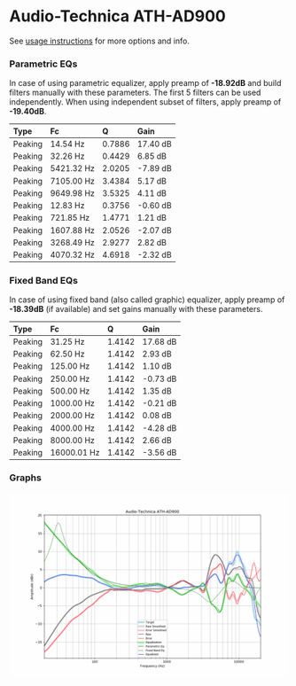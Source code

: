 # Audio-Technica ATH-AD900
See [usage instructions](https://github.com/jaakkopasanen/AutoEq#usage) for more options and info.

### Parametric EQs
In case of using parametric equalizer, apply preamp of **-18.92dB** and build filters manually
with these parameters. The first 5 filters can be used independently.
When using independent subset of filters, apply preamp of **-19.40dB**.

| Type    | Fc         |      Q | Gain     |
|:--------|:-----------|:-------|:---------|
| Peaking | 14.54 Hz   | 0.7886 | 17.40 dB |
| Peaking | 32.26 Hz   | 0.4429 | 6.85 dB  |
| Peaking | 5421.32 Hz | 2.0205 | -7.89 dB |
| Peaking | 7105.00 Hz | 3.4384 | 5.17 dB  |
| Peaking | 9649.98 Hz | 3.5325 | 4.11 dB  |
| Peaking | 12.83 Hz   | 0.3756 | -0.60 dB |
| Peaking | 721.85 Hz  | 1.4771 | 1.21 dB  |
| Peaking | 1607.88 Hz | 2.0526 | -2.07 dB |
| Peaking | 3268.49 Hz | 2.9277 | 2.82 dB  |
| Peaking | 4070.32 Hz | 4.6918 | -2.32 dB |

### Fixed Band EQs
In case of using fixed band (also called graphic) equalizer, apply preamp of **-18.39dB**
(if available) and set gains manually with these parameters.

| Type    | Fc          |      Q | Gain     |
|:--------|:------------|:-------|:---------|
| Peaking | 31.25 Hz    | 1.4142 | 17.68 dB |
| Peaking | 62.50 Hz    | 1.4142 | 2.93 dB  |
| Peaking | 125.00 Hz   | 1.4142 | 1.10 dB  |
| Peaking | 250.00 Hz   | 1.4142 | -0.73 dB |
| Peaking | 500.00 Hz   | 1.4142 | 1.35 dB  |
| Peaking | 1000.00 Hz  | 1.4142 | -0.21 dB |
| Peaking | 2000.00 Hz  | 1.4142 | 0.08 dB  |
| Peaking | 4000.00 Hz  | 1.4142 | -4.28 dB |
| Peaking | 8000.00 Hz  | 1.4142 | 2.66 dB  |
| Peaking | 16000.01 Hz | 1.4142 | -3.56 dB |

### Graphs
![](./Audio-Technica%20ATH-AD900.png)